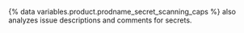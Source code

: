 {% data variables.product.prodname_secret_scanning_caps %} also analyzes issue descriptions and comments for secrets.
